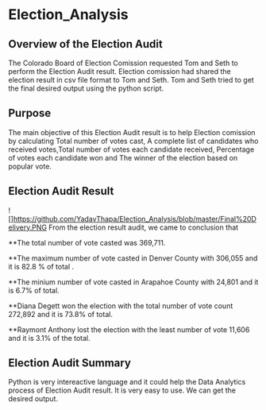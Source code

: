 # Election_Analysis

## Overview of the Election Audit
The Colorado Board of Election Comission requested Tom and Seth to perform the Election Audit result. Election comission had shared the election result in csv file format to Tom and Seth. Tom and Seth tried to get the final desired output using the python script.

## Purpose
The main objective of this Election Audit result is to help Election comission by calculating Total number of votes cast, A complete list of candidates who received votes,Total number of votes each candidate received, Percentage of votes each candidate won and The winner of the election based on popular vote.

## Election Audit Result
![]https://github.com/YadavThapa/Election_Analysis/blob/master/Final%20Delivery.PNG
From the election result audit, we came to conclusion that 

**The total number of vote casted was 369,711. 

**The maximum number of vote casted in Denver County with 306,055 and it is 82.8 % of total .

**The minium number of vote casted in Arapahoe County with 24,801 and it is 6.7% of total.

**Diana Degett won the election with the total number of vote count 272,892 and it is 73.8% of total.

**Raymont Anthony lost the election with the least number of vote 11,606 and it is 3.1% of the total.

## Election Audit Summary
Python is very intereactive language and it could help the Data Analytics process of Election Audit result. It is very easy to use. We can get the desired output.
